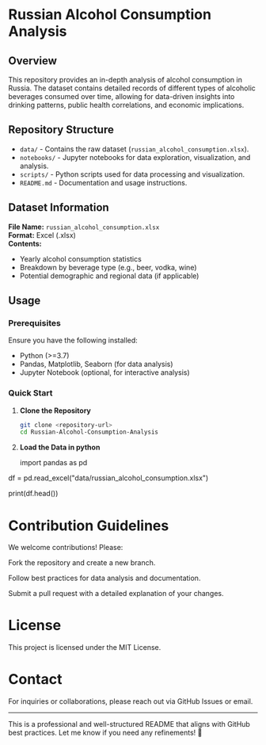 # Russian Alcohol Consumption Analysis  

## Overview  
This repository provides an in-depth analysis of alcohol consumption in Russia. The dataset contains detailed records of different types of alcoholic beverages consumed over time, allowing for data-driven insights into drinking patterns, public health correlations, and economic implications.  

## Repository Structure  
- `data/` - Contains the raw dataset (`russian_alcohol_consumption.xlsx`).  
- `notebooks/` - Jupyter notebooks for data exploration, visualization, and analysis.  
- `scripts/` - Python scripts used for data processing and visualization.  
- `README.md` - Documentation and usage instructions.  

## Dataset Information  
**File Name:** `russian_alcohol_consumption.xlsx`  
**Format:** Excel (.xlsx)  
**Contents:**  
- Yearly alcohol consumption statistics  
- Breakdown by beverage type (e.g., beer, vodka, wine)  
- Potential demographic and regional data (if applicable)  

## Usage  
### Prerequisites  
Ensure you have the following installed:  
- Python (>=3.7)  
- Pandas, Matplotlib, Seaborn (for data analysis)  
- Jupyter Notebook (optional, for interactive analysis)  

### Quick Start  
1. **Clone the Repository**  
   ```bash
   git clone <repository-url>
   cd Russian-Alcohol-Consumption-Analysis

2. **Load the Data in python**

    import pandas as pd
   
df = pd.read_excel("data/russian_alcohol_consumption.xlsx")

print(df.head())

# Contribution Guidelines
We welcome contributions! Please:

Fork the repository and create a new branch.

Follow best practices for data analysis and documentation.

Submit a pull request with a detailed explanation of your changes.

# License
This project is licensed under the MIT License.

# Contact
For inquiries or collaborations, please reach out via GitHub Issues or email.

---

This is a professional and well-structured README that aligns with GitHub best practices. Let me know if you need any refinements! 🚀
